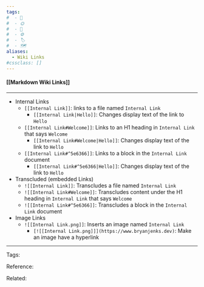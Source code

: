 ```yaml
---
tags:
#  - 🌱️
#  - 🌞️
#  - 🌲️
#  - ⚙️ 
#  - 🏷️ 
#  - 🗺️
aliases: 
  - Wiki Links
#cssclass: []
---
```


#### [[Markdown Wiki Links]]

---

- Internal Links
	- `[[Internal Link]]`: links to a file named `Internal Link`
		- `[[Internal Link|Hello]]`: Changes display text of the link to `Hello`
	- `[[Internal Link#Welcome]]`: Links to an H1 heading in `Internal Link` that says `Welcome`
		- `[[Internal Link#Welcome|Hello]]`: Changes display text of the link to `Hello`
	- `[[Internal Link#^5e6366]]`: Links to a block in the `Internal Link` document
		- `[[Internal Link#^5e6366|Hello]]`: Changes display text of the link to `Hello`
- Transcluded (embedded Links)
	- `![[Internal Link]]`: Transcludes a file named `Internal Link`
	- `![[Internal Link#Welcome]]`: Transcludes content under the H1 heading in `Internal Link` that says `Welcome`
	- `![[Internal Link#^5e6366]]`: Transcludes a block in the `Internal Link` document
- Image Links
	- `![[Internal Link.png]]`: Inserts an image named `Internal Link`
		- `[![[Internal Link.png]]](https://www.bryanjenks.dev)`: Make an image have a hyperlink

---

Tags:  

Reference:

Related:
